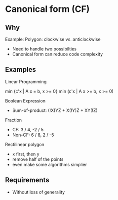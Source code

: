 # Canonical form (CF)

## Why

Example: Polygon: clockwise vs. anticlockwise

- Need to handle two possibilties
- Canonical form can reduce code complexity

## Examples

Linear Programming

   min {c'x | A x = b, x >= 0}
   min (c'x | A x >= b, x >= 0)

Boolean Expression

- Sum-of-product: (!X)YZ + X(!Y)Z + XY(!Z)

Fraction

- CF: 3 / 4, -2 / 5
- Non-CF:  6 / 8, 2 / -5

Rectilinear polygon

- x first, then y
- remove half of the points
- even make some algorithms simplier

## Requirements

- Without loss of generality

